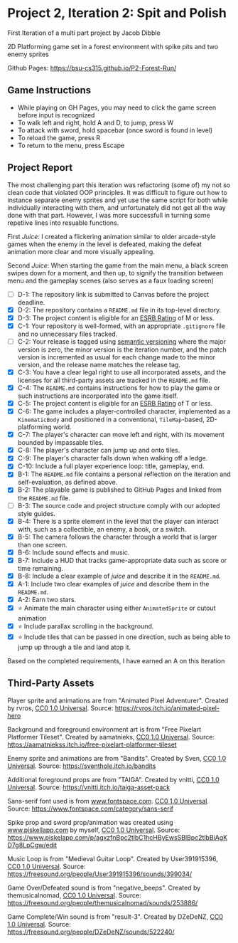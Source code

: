 # Project 2, Iteration 2: Spit and Polish
First Iteration of a multi part project by Jacob Dibble

2D Platforming game set in a forest environment with spike pits and two enemy sprites

Github Pages: https://bsu-cs315.github.io/P2-Forest-Run/

## Game Instructions
- While playing on GH Pages, you may need to click the game screen before input is recognized
- To walk left and right, hold A and D, to jump, press W
- To attack with sword, hold spacebar (once sword is found in level)
- To reload the game, press R
- To return to the menu, press Escape

## Project Report
The most challenging part this iteration was refactoring (some of) my not so clean code that violated OOP principles. It was difficult to figure out how to instance separate enemy sprites and yet use the same script for both while individually interacting with them, and unfortunately did not get all the way done with that part. However, I was more successfull in turning some repetiive lines into resuable functions. 

First <em>Juice</em>: I created a flickering animation similar to older arcade-style games when the enemy in the level is defeated, making the defeat animation more clear and more visually appealing.

Second <em>Juice</em>: When starting the game from the main menu, a black screen swipes down for a moment, and then up, to signify the transition between menu and the gameplay scenes (also serves as a faux loading screen)

- [ ] D-1: The repository link is submitted to Canvas before the project deadline.
- [X] D-2: The repository contains a <code>README.md</code> file in its top-level directory.
- [X] D-3: The project content is eligible for an <a href="https://www.esrb.org/ratings-guide/">ESRB Rating</a> of M or less.
- [X] C-1: Your repository is well-formed, with an appropriate <code>.gitignore</code> file and no unnecessary files tracked.
- [ ] C-2: Your release is tagged using <a href="https://semver.org/">semantic versioning</a> where the major version is zero, the minor version is the iteration number, and the patch version is incremented as usual for each change made to the minor version, and the release name matches the release tag.
- [X] C-3: You have a clear legal right to use all incorporated assets, and the licenses for all third-party assets are tracked in the <code>README.md</code> file.
- [X] C-4: The <code>README.md</code> contains instructions for how to play the game or such instructions are incorporated into the game itself.
- [X] C-5: The project content is eligible for an <a href="https://www.esrb.org/ratings-guide/">ESRB Rating</a> of T or less.
- [X] C-6: The game includes a player-controlled character, implemented as a <code>KinematicBody</code> and positioned in a conventional, <code>TileMap</code>-based, 2D-platforming world.
- [X] C-7: The player's character can move left and right, with its movement bounded by impassable tiles.
- [X] C-8: The player's character can jump up and onto tiles.
- [X] C-9: The player's character falls down when walking off a ledge.
- [X] C-10: Include a full player experience loop: title, gameplay, end.
- [X] B-1: The <code>README.md</code> file contains a personal reflection on the iteration and self-evaluation, as defined above.
- [X] B-2: The playable game is published to GitHub Pages and linked from the <code>README.md</code> file.
- [ ] B-3: The source code and project structure comply with our adopted style guides.
- [X] B-4: There is a sprite element in the level that the player can interact with, such as a collectible, an enemy, a book, or a switch.
- [X] B-5: The camera follows the character through a world that is larger than one screen.
- [X] B-6: Include sound effects and music.
- [X] B-7: Include a HUD that tracks game-appropriate data such as score or time remaining.
- [X] B-8: Include a clear example of <em>juice</em> and describe it in the <code>README.md</code>.
- [X] A-1: Include two clear examples of <em>juice</em> and describe them in the <code>README.md</code>.
- [X] A-2: Earn two stars.
- [X] ⭐ Animate the main character using either <code>AnimatedSprite</code> or cutout animation
- [X] ⭐ Include parallax scrolling in the background.
- [X] ⭐ Include tiles that can be passed in one direction, such as being able to jump up through a tile and land atop it.

Based on the completed requirements, I have earned an A on this iteration

## Third-Party Assets

Player sprite and animations are from "Animated Pixel Adventurer". Created by rvros,
[CC0 1.0 Universal](http://creativecommons.org/publicdomain/zero/1.0/). Source: https://rvros.itch.io/animated-pixel-hero

Background and foreground environment art is from "Free Pixelart Platformer Tileset". Created by aamatnieks,
[CC0 1.0 Universal](http://creativecommons.org/publicdomain/zero/1.0/). Source: https://aamatniekss.itch.io/free-pixelart-platformer-tileset

Enemy sprite and animations are from "Bandits". Created by Sven,
[CC0 1.0 Universal](http://creativecommons.org/publicdomain/zero/1.0/). Source: https://sventhole.itch.io/bandits

Additional foreground props are from "TAIGA". Created by vnitti,
[CC0 1.0 Universal](http://creativecommons.org/publicdomain/zero/1.0/). Source: https://vnitti.itch.io/taiga-asset-pack

Sans-serif font used is from www.fontspace.com. 
[CC0 1.0 Universal](http://creativecommons.org/publicdomain/zero/1.0/). Source: https://www.fontspace.com/category/sans-serif

Spike prop and sword prop/animation was created using www.piskellapp.com by myself,
[CC0 1.0 Universal](http://creativecommons.org/publicdomain/zero/1.0/). Source: https://www.piskelapp.com/p/agxzfnBpc2tlbC1hcHByEwsSBlBpc2tlbBiAgKD7g8LpCgw/edit

Music Loop is from "Medieval Guitar Loop". Created by User391915396, [CC0 1.0 Universal](http://creativecommons.org/publicdomain/zero/1.0/). Source: https://freesound.org/people/User391915396/sounds/399034/

Game Over/Defeated sound is from "negative_beeps". Created by themusicalnomad, [CC0 1.0 Universal](http://creativecommons.org/publicdomain/zero/1.0/). Source: https://freesound.org/people/themusicalnomad/sounds/253886/

Game Complete/Win sound is from "result-3". Created by DZeDeNZ, [CC0 1.0 Universal](http://creativecommons.org/publicdomain/zero/1.0/). Source: https://freesound.org/people/DZeDeNZ/sounds/522240/